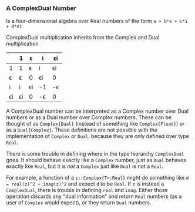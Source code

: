 ### A ComplexDual Number

Is a four-dimensional algebra over Real numbers of the form
`a + b*ϵ + c*i + d*ϵi`

ComplexDual multiplication inherits from the Complex and Dual multiplication

|    | 1  | ϵ  | i  | ϵi |
|----|----|----|----|----|
| 1  | 1  | ϵ  | i  | ϵi |
| ϵ  | ϵ  | 0  | ϵi | 0  |
| i  | i  | ϵi | -1 | -ϵ |
| ϵi | ϵi | 0  | -ϵ | 0  |

A ComplexDual number can be interpreted as a Complex number over Dual numbers or as a Dual number over Complex numbers. These can be thought of as `Complex{Dual}`  (instead of something like `Complex{Float}`) or as a `Dual{Complex}`. These definitions are not possible with the implementation of `Complex` or `Dual`, because they are only defined over type `Real`.

There is some trouble in defining where in the type hierarchy `ComplexDual` goes. It should behave exactly like a `Complex` number, just as `Dual` behaves exactly like `Real`, but it is _not_ a `Complex` just like `Dual` is not a `Real`.

For example, a function of a `z::Complex{T<:Real}` might do something like `d = real(z)^2 + imag(z)^2` and expect `d` to be `Real`. If `z` is instead a `ComplexDual`, there is trouble in defining `real` and `imag`. Either those operation discards any "dual information" and return `Real` numbers (as a user of `Complex` would expect), or they return `Dual` numbers.
